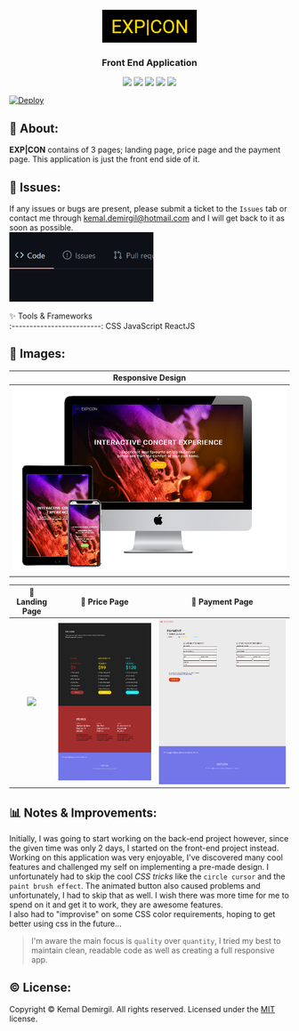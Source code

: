 <p align = "center"> <img src="/src/assets/expcon.gif"/> </p>

<h3 align = "center">Front End Application</h3>

<p align = "center">
  <img src="https://img.shields.io/npm/v/npm?color=red&logo=npm"/>
  <img src="https://img.shields.io/node/v/jest"/>
  <img src="https://img.shields.io/github/license/kemaldemirgil/exp-con-mlp?color=cyan&label=License&logo=github&logoColor=cyan"/>
  <img src="https://img.shields.io/github/issues/kemaldemirgil/exp-con-mlp?color=yellow&label=Issues&logo=github&logoColor=yellow">
  <img src="https://img.shields.io/github/last-commit/kemaldemirgil/exp-con-mlp?color=orange&label=Last%20Commit&logo=git&logoColor=orange">
</p>

[![Deploy](https://www.herokucdn.com/deploy/button.svg)](https://exp-con-mlp.herokuapp.com/)

## 🌇 About:
**EXP|CON** contains of 3 pages; landing page, price page and the payment page. This application is just the front end side of it.

## 📮 Issues:
If any issues or bugs are present, please submit a ticket to the `Issues` tab or contact me through kemal.demirgil@hotmail.com and I will get back to it as soon as possible.\
![](https://github.com/kemaldemirgil/skydia/blob/main/src/assets/issue.gif)

✨ Tools & Frameworks      
:-------------------------:
CSS
JavaScript
ReactJS

## 🌄 Images:

Responsive Design                    |
:---------------------------: |
![](/src/assets/ss.png)   |

📃 Landing Page                    | 📃 Price Page                  | 📃 Payment Page
:-------------------------:   |:-------------------------:  |:-----------------:
![](/src/assets/lp.png)      |![](/src/assets/price.png)     |![](/src/assets/pay.png)


## 📊 Notes & Improvements:
Initially, I was going to start working on the back-end project however, since the given time was only 2 days, I started on the front-end project instead.
Working on this application was very enjoyable, I've discovered many cool features and challenged my self on implementing a pre-made design. I unfortunately had to skip the cool *CSS tricks* like the `circle cursor` and the `paint brush effect`. The animated button also caused problems and unfortunately, I had to skip that as well. I wish there was more time for me to spend on it and get it to work, they are awesome features.\
I also had to "improvise" on some CSS color requirements, hoping to get better using css in the future...
> I'm aware the main focus is `quality` over `quantity`, I tried my best to maintain clean, readable code as well as creating a full responsive app.


## ©️ License:
Copyright © Kemal Demirgil. All rights reserved.
Licensed under the [MIT](https://github.com/kemaldemirgil/exp-con-mlp/blob/main/LICENSE) license.
